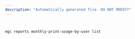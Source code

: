 ```yaml
---
description: "Automatically generated file. DO NOT MODIFY"
---
```


```bash


mgc reports monthly-print-usage-by-user list

```